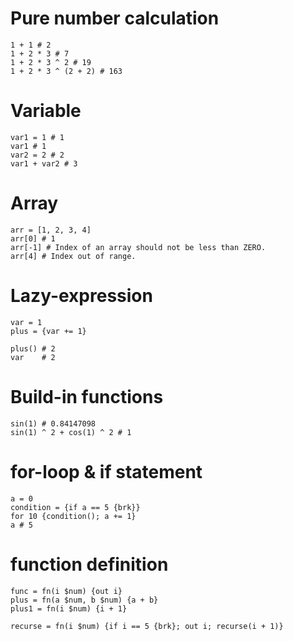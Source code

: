 # Pure number calculation

```calcrs
1 + 1 # 2
1 + 2 * 3 # 7
1 + 2 * 3 ^ 2 # 19
1 + 2 * 3 ^ (2 + 2) # 163
```

# Variable

```calcrs
var1 = 1 # 1
var1 # 1
var2 = 2 # 2
var1 + var2 # 3
```

# Array

```calcrs
arr = [1, 2, 3, 4]
arr[0] # 1
arr[-1] # Index of an array should not be less than ZERO.
arr[4] # Index out of range.
```

# Lazy-expression

```calcrs
var = 1
plus = {var += 1}

plus() # 2
var    # 2
```

# Build-in functions

```calcrs
sin(1) # 0.84147098
sin(1) ^ 2 + cos(1) ^ 2 # 1
```

# for-loop & if statement

```calcrs
a = 0
condition = {if a == 5 {brk}}
for 10 {condition(); a += 1}
a # 5
```

# function definition

```calcrs
func = fn(i $num) {out i}
plus = fn(a $num, b $num) {a + b}
plus1 = fn(i $num) {i + 1}

recurse = fn(i $num) {if i == 5 {brk}; out i; recurse(i + 1)}
```